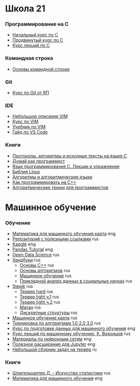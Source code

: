 # Школа 21
### Программирование на C
* [Начальный курс по C](https://stepik.org/course/3078/promo#toc)
* [Продвинутый курс по C](https://stepik.org/course/73618/promo#toc)
* [Курс лекций по C](https://disk.yandex.ru/d/QrItl6GylwoDsA)
### Командная строка
* [Основы командной строки](https://ru.hexlet.io/courses/cli-basics)
### Git
* [Курс по Git от ЯП](https://practicum.yandex.ru/git-basics/?utm_source=telegram&utm_medium=performance&utm_campaign=Telegram_performance_promo_git-basics-it_boooks)
### IDE
* [Небольшое описание VIM](https://guides.hexlet.io/ru/vim/)
* [Курс по VIM](https://www.youtube.com/playlist?list=PL8hRAtHSjAgZv7WFVDvQzzU-WoL-7jZGJ)
* [Учебник по VIM](https://learntutorials.net/ru/vim/topic/879/%D0%BD%D0%B0%D1%87%D0%B0%D0%BB%D0%BE-%D1%80%D0%B0%D0%B1%D0%BE%D1%82%D1%8B-%D1%81-vim)
* [Гайд по VS Code](https://www.youtube.com/watch?v=nxCLXMBl4e4)
### Книги
* [Протоколы, алгоритмы и исходные тексты на языке С](https://disk.yandex.ru/i/3MEPUwjRRy0j1w)
* [Думай как программист](https://disk.yandex.ru/i/ygsnfTVYZTGMoQ)
* [Язык программирования C. Лекции и упражнения](https://disk.yandex.ru/i/Yeyuk8Csy8IRjg)
* [Библия Linux](https://disk.yandex.ru/i/D0Rf6ICismjP6g)
* [Алгоритмы и алгоритмические языки](https://disk.yandex.ru/i/diOFcnueO9LMNA)
* [Как программировать на C++](https://disk.yandex.ru/i/SbE7hYpv81NzVQ)
* [Алгоритмические трюки для программистов](https://disk.yandex.ru/i/potuf7Hf191Rig)
# Машинное обучение
### Обучение
* [Математика для машинного обучения карта](https://maps.joindeltaacademy.com/) eng
* [Репозиторий с полезными ссылками](https://github.com/demidovakatya/vvedenie-mashinnoe-obuchenie) rus
* [Kaggle](https://www.kaggle.com/) eng
* [Pandas Tutorial](https://www.w3schools.com/python/pandas/default.asp) eng
* [Open Data Science](https://ods.ai/) rus
* [Хендбуки](https://academy.yandex.ru/handbook) rus
  * [Основы C++](https://academy.yandex.ru/handbook/cpp) rus
  * [Основы алгоритмов](https://academy.yandex.ru/handbook/algorithms) rus
  * [Машинное обучение](https://academy.yandex.ru/handbook/ml) rus
  * [Прикладной анализ данных в социальных науках](https://academy.yandex.ru/handbook/data-analysis) rus
* [Stepik](https://stepik.org/learn) rus
  * [Тервер hard](https://stepik.org/course/3089/syllabus) rus
  * [Тервер light ч.1](https://stepik.org/course/2911/syllabus) rus
  * [Тервер light ч.2](https://stepik.org/course/3209/syllabus) rus
  * [Матан](https://stepik.org/course/95/syllabus) rus
  * [Дискретные структуры](https://stepik.org/course/83/syllabus) rus
* [Машинное обучение карта](https://vc.ru/u/1389654-machine-learning/596407-roadmap-dlya-izucheniya-machine-learning-2023) rus
* [Тренировка по алгоритмам 1.0 2.0 3.0](https://yandex.ru/yaintern/algorithm-training_1) rus
* [Курс по подготовке данных для машинного обучения](https://www.datacamp.com/courses/preprocessing-for-machine-learning-in-python) eng
* [Курс лекций по машинному обучению, К. Воронцов](http://www.machinelearning.ru/wiki/index.php?title=%D0%9C%D0%B0%D1%88%D0%B8%D0%BD%D0%BD%D0%BE%D0%B5_%D0%BE%D0%B1%D1%83%D1%87%D0%B5%D0%BD%D0%B8%D0%B5_(%D0%BA%D1%83%D1%80%D1%81_%D0%BB%D0%B5%D0%BA%D1%86%D0%B8%D0%B9,_%D0%9A.%D0%92.%D0%92%D0%BE%D1%80%D0%BE%D0%BD%D1%86%D0%BE%D0%B2)) rus
* [Материалы по нейронным сетям](https://cs231n.github.io/) eng
* [Полезное расширение для Jupyter](https://github.com/jupyter-lsp/jupyterlab-lsp) eng
* [Небольшой сборник задач на тервер](http://math-hse.info/a/2013-14/ps-aa/statlecture4.pdf) ru
### Книги
* [Шпигельхалтер Д. - Искусство статистики](https://disk.yandex.ru/i/-bHkrxGTSyS-hA) rus
* [Математика для машинного обучения](https://mml-book.github.io/) eng
